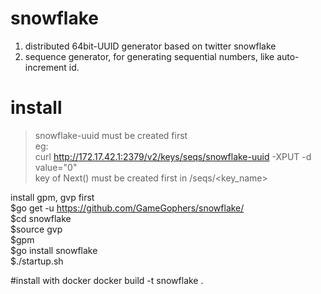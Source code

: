 # snowflake
1. distributed 64bit-UUID generator based on twitter snowflake
2. sequence generator, for generating sequential numbers, like auto-increment id.

# install 
> snowflake-uuid must be created first            
eg:      
curl http://172.17.42.1:2379/v2/keys/seqs/snowflake-uuid -XPUT -d value="0"  
> key of Next() must be created first in /seqs/<key_name>

install gpm, gvp first        
$go get -u https://github.com/GameGophers/snowflake/        
$cd snowflake     
$source gvp        
$gpm       
$go install snowflake         
$./startup.sh

#install with docker
docker build -t snowflake .     
